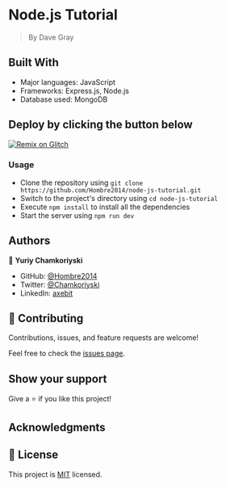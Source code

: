# Node.js Tutorial

> By Dave Gray

## Built With

- Major languages: JavaScript
- Frameworks: Express.js, Node.js
- Database used: MongoDB

## Deploy by clicking the button below

[![Remix on Glitch](https://cdn.gomix.com/2bdfb3f8-05ef-4035-a06e-2043962a3a13%2Fremix-button.svg)](https://glitch.com/edit/#!/import/github/Hombre2014/node-js-tutorial.git)

### Usage

- Clone the repository using `git clone https://github.com/Hombre2014/node-js-tutorial.git`
- Switch to the project's directory using `cd node-js-tutorial`
- Execute `npm install` to install all the dependencies
- Start the server using `npm run dev`

## Authors

👤 **Yuriy Chamkoriyski**

- GitHub: [@Hombre2014](https://github.com/Hombre2014)
- Twitter: [@Chamkoriyski](https://twitter.com/Chamkoriyski)
- LinkedIn: [axebit](https://linkedin.com/in/axebit)

## 🤝 Contributing

Contributions, issues, and feature requests are welcome!

Feel free to check the [issues page](https://github.com/Hombre2014/node-js-tutorial.git/issues).

## Show your support

Give a ⭐️ if you like this project!

## Acknowledgments

## 📝 License

This project is [MIT](./license.md) licensed.

